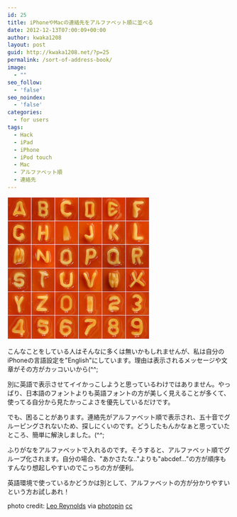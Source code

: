 ```yaml
---
id: 25
title: iPhoneやMacの連絡先をアルファベット順に並べる
date: 2012-12-13T07:00:09+00:00
author: kwaka1208
layout: post
guid: http://kwaka1208.net/?p=25
permalink: /sort-of-address-book/
image:
  - ""
seo_follow:
  - 'false'
seo_noindex:
  - 'false'
categories:
  - for users
tags:
  - Hack
  - iPad
  - iPhone
  - iPod touch
  - Mac
  - アルファベット順
  - 連絡先
---
```

<img src="/assets/images/2012/12/small__3491396612.jpg" alt="alphabet" width="320" height="320" class="alignnone size-full wp-image-26" />

こんなことをしている人はそんなに多くは無いかもしれませんが、私は自分のiPhoneの言語設定を"English"にしています。理由は表示されるメッセージや文章がその方がカッコいいから(^^;

別に英語で表示させてイイかっこしようと思っているわけではありません。やっぱり、日本語のフォントよりも英語フォントの方が美しく見えることが多くて、使ってる自分から見たかっこよさを優先しているだけです。

でも、困ることがあります。連絡先がアルファベット順で表示され、五十音でグルーピングされないため、探しにくいのです。どうしたもんかなぁと思っていたところ、簡単に解決しました。(^^;

ふりがなをアルファベットで入れるのです。そうすると、アルファベット順でグループ化されます。自分の場合、"あかさたな.."よりも"abcdef..."の方が順序もすんなり想起しやすいのでこっちの方が便利。

英語環境で使っているかどうかは別として、アルファベットの方が分かりやすいという方お試しあれ！

photo credit: <a href="http://www.flickr.com/photos/lwr/3491396612/">Leo Reynolds</a> via <a href="http://photopin.com">photopin</a> <a href="http://creativecommons.org/licenses/by-nc-sa/2.0/">cc</a>